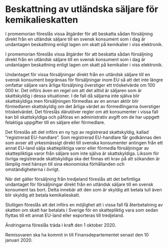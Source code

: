 # Beskattning av utländska säljare för kemikalieskatten

I promemorian föreslås vissa åtgärder för att beskatta sådan försäljning direkt från en utländsk säljare till en svensk konsument som i dag är undantagen beskattning enligt lagen om skatt på kemikalier i viss elektronik.

I promemorian föreslås vissa åtgärder för att beskatta sådan försäljning direkt från en utländsk säljare till en svensk konsument som i dag är undantagen beskattning enligt lagen om skatt på kemikalier i viss elektronik.

Undantaget för vissa försäljningar direkt från en utländsk säljare till en svensk konsument begränsas för försäljningar inom EU så att det inte längre omfattar säljare vars årliga försäljning överstiger ett tröskelvärde om 100 000 kr. Det införs även en regel om att det alltid är säljaren som är skattskyldig i dessa situationer. I de fall då säljarna inte själva blir skattskyldiga men försäljningen förmedlas av en annan aktör blir förmedlaren skattskyldig om det årliga värdet av förmedlingarna överstiger tröskelvärdet. Det föreslås därutöver regler om att konsumenter i vissa fall kan bli skattskyldiga och påföras en administrativ avgift om de har uppgett felaktiga uppgifter till en säljare eller förmedlare.

Det föreslås att det införs en ny typ av registrerad skattskyldig, kallad
”registrerad EU-handlare”. Som registrerad EU-handlare får godkännas den som avser att yrkesmässigt direkt till svenska konsumenter antingen från ett annat EU-land sälja skattepliktiga varor eller förmedla försäljningar av skattepliktiga varor från säljare som inte själva är skattskyldiga. Liksom för övriga registrerade skattskyldiga ska det finnas ett krav på att sökanden är lämplig med hänsyn till sina ekonomiska förhållanden och omständigheterna i övrigt.

När det gäller försäljning från tredjeland föreslås att det befintliga
undantaget för försäljningar direkt från en utländsk säljare till en svensk konsument tas bort. Detta innebär att den som är skyldig att betala tull även blir skyldig att betala kemikalieskatt.

Slutligen föreslås att det införs en möjlighet att i vissa fall få
återbetalning av skatten om skatt har betalats i Sverige för en skattepliktig vara som sedan flyttas till ett annat EU-land eller exporteras till tredjeland.

Ändringarna föreslås träda i kraft den 1 oktober 2020.

Remissvaren ska ha kommit in till Finansdepartementet senast den 10 januari 2020.
